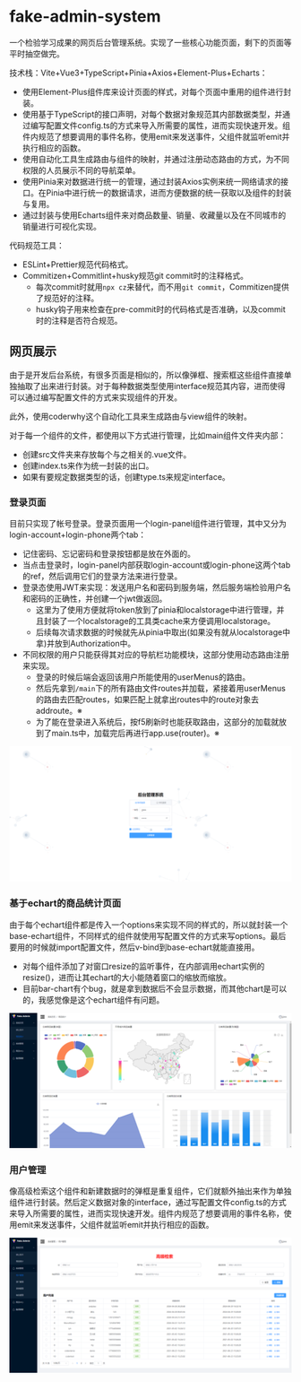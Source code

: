 # fake-admin-system
一个检验学习成果的网页后台管理系统。实现了一些核心功能页面，剩下的页面等平时抽空做完。

技术栈：Vite+Vue3+TypeScript+Pinia+Axios+Element-Plus+Echarts：
* 使用Element-Plus组件库来设计页面的样式，对每个页面中重用的组件进行封装。
* 使用基于TypeScript的接口声明，对每个数据对象规范其内部数据类型，并通过编写配置文件config.ts的方式来导入所需要的属性，进而实现快速开发。组件内规范了想要调用的事件名称，使用emit来发送事件，父组件就监听emit并执行相应的函数。
* 使用自动化工具生成路由与组件的映射，并通过注册动态路由的方式，为不同权限的人员展示不同的导航菜单。
* 使用Pinia来对数据进行统一的管理，通过封装Axios实例来统一网络请求的接口。在Pinia中进行统一的数据请求，进而方便数据的统一获取以及组件的封装与复用。
* 通过封装与使用Echarts组件来对商品数量、销量、收藏量以及在不同城市的销量进行可视化实现。

代码规范工具：
* ESLint+Prettier规范代码格式。
* Commitizen+Commitlint+husky规范git commit时的注释格式。
  * 每次commit时就用`npx cz`来替代，而不用`git commit`，Commitizen提供了规范好的注释。
  * husky钩子用来检查在pre-commit时的代码格式是否准确，以及commit时的注释是否符合规范。


## 网页展示
由于是开发后台系统，有很多页面是相似的，所以像弹框、搜索框这些组件直接单独抽取了出来进行封装。对于每种数据类型使用interface规范其内容，进而使得可以通过编写配置文件的方式来实现组件的开发。

此外，使用coderwhy这个自动化工具来生成路由与view组件的映射。

对于每一个组件的文件，都使用以下方式进行管理，比如main组件文件夹内部：
* 创建src文件夹来存放每个与之相关的.vue文件。
* 创建index.ts来作为统一封装的出口。
* 如果有要规定数据类型的话，创建type.ts来规定interface。
### 登录页面
目前只实现了帐号登录。登录页面用一个login-panel组件进行管理，其中又分为login-account+login-phone两个tab：
* 记住密码、忘记密码和登录按钮都是放在外面的。
* 当点击登录时，login-panel内部获取login-account或login-phone这两个tab的ref，然后调用它们的登录方法来进行登录。
* 登录态使用JWT来实现：发送用户名和密码到服务端，然后服务端检验用户名和密码的正确性，并创建一个jwt做返回。
  * 这里为了使用方便就将token放到了pinia和localstorage中进行管理，并且封装了一个localstorage的工具类cache来方便调用localstorage。
  * 后续每次请求数据的时候就先从pinia中取出(如果没有就从localstorage中拿)并放到Authorization中。
* 不同权限的用户只能获得其对应的导航栏功能模块，这部分使用动态路由注册来实现。
  * 登录的时候后端会返回该用户所能使用的userMenus的路由。
  * 然后先拿到`/main`下的所有路由文件routes并加载，紧接着用userMenus的路由去匹配routes，如果匹配上就拿出routes中的route对象去addroute。※
  * 为了能在登录进入系统后，按f5刷新时也能获取路由，这部分的加载就放到了main.ts中，加载完后再进行app.use(router)。※

![alt text](./project_images/login.png)
### 基于echart的商品统计页面
由于每个echart组件都是传入一个options来实现不同的样式的，所以就封装一个base-echart组件，不同样式的组件就使用写配置文件的方式来写options。最后要用的时候就import配置文件，然后v-bind到base-echart就能直接用。
* 对每个组件添加了对窗口resize的监听事件，在内部调用echart实例的resize()，进而让其echart的大小能随着窗口的缩放而缩放。
* 目前bar-chart有个bug，就是拿到数据后不会显示数据，而其他chart是可以的，我感觉像是这个echart组件有问题。

![alt text](./project_images/product_summary.png)

### 用户管理
像高级检索这个组件和新建数据时的弹框是重复组件，它们就额外抽出来作为单独组件进行封装。然后定义数据对象的interface，通过写配置文件config.ts的方式来导入所需要的属性，进而实现快速开发。组件内规范了想要调用的事件名称，使用emit来发送事件，父组件就监听emit并执行相应的函数。

![alt text](./project_images/user_admin.png)